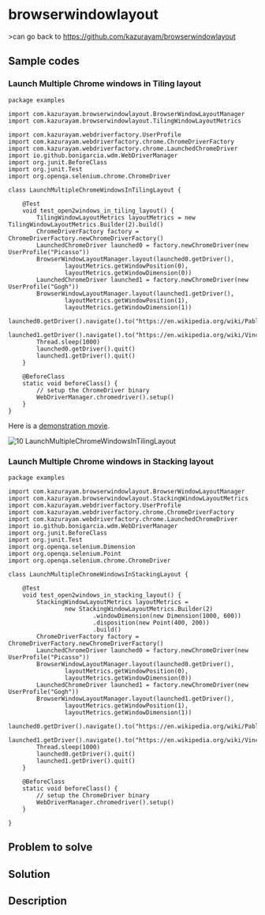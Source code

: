 # browserwindowlayout

&gt;can go back to <https://github.com/kazurayam/browserwindowlayout>

## Sample codes

### Launch Multiple Chrome windows in Tiling layout

    package examples

    import com.kazurayam.browserwindowlayout.BrowserWindowLayoutManager
    import com.kazurayam.browserwindowlayout.TilingWindowLayoutMetrics

    import com.kazurayam.webdriverfactory.UserProfile
    import com.kazurayam.webdriverfactory.chrome.ChromeDriverFactory
    import com.kazurayam.webdriverfactory.chrome.LaunchedChromeDriver
    import io.github.bonigarcia.wdm.WebDriverManager
    import org.junit.BeforeClass
    import org.junit.Test
    import org.openqa.selenium.chrome.ChromeDriver

    class LaunchMultipleChromeWindowsInTilingLayout {

        @Test
        void test_open2windows_in_tiling_layout() {
            TilingWindowLayoutMetrics layoutMetrics = new TilingWindowLayoutMetrics.Builder(2).build()
            ChromeDriverFactory factory = ChromeDriverFactory.newChromeDriverFactory()
            LaunchedChromeDriver launched0 = factory.newChromeDriver(new UserProfile("Picasso"))
            BrowserWindowLayoutManager.layout(launched0.getDriver(),
                    layoutMetrics.getWindowPosition(0),
                    layoutMetrics.getWindowDimension(0))
            LaunchedChromeDriver launched1 = factory.newChromeDriver(new UserProfile("Gogh"))
            BrowserWindowLayoutManager.layout(launched1.getDriver(),
                    layoutMetrics.getWindowPosition(1),
                    layoutMetrics.getWindowDimension(1))
            launched0.getDriver().navigate().to("https://en.wikipedia.org/wiki/Pablo_Picasso")
            launched1.getDriver().navigate().to("https://en.wikipedia.org/wiki/Vincent_van_Gogh")
            Thread.sleep(1000)
            launched0.getDriver().quit()
            launched1.getDriver().quit()
        }

        @BeforeClass
        static void beforeClass() {
            // setup the ChromeDriver binary
            WebDriverManager.chromedriver().setup()
        }
    }

Here is a [demonstration movie](https://drive.google.com/file/d/1sx57ywf4yVqNO4sCHZ8FWsBcHTz9jo9G/view?usp=sharing).

![10 LaunchMultipleChromeWindowsInTilingLayout](images/10_LaunchMultipleChromeWindowsInTilingLayout.png)

### Launch Multiple Chrome windows in Stacking layout

    package examples

    import com.kazurayam.browserwindowlayout.BrowserWindowLayoutManager
    import com.kazurayam.browserwindowlayout.StackingWindowLayoutMetrics
    import com.kazurayam.webdriverfactory.UserProfile
    import com.kazurayam.webdriverfactory.chrome.ChromeDriverFactory
    import com.kazurayam.webdriverfactory.chrome.LaunchedChromeDriver
    import io.github.bonigarcia.wdm.WebDriverManager
    import org.junit.BeforeClass
    import org.junit.Test
    import org.openqa.selenium.Dimension
    import org.openqa.selenium.Point
    import org.openqa.selenium.chrome.ChromeDriver

    class LaunchMultipleChromeWindowsInStackingLayout {

        @Test
        void test_open2windows_in_stacking_layout() {
            StackingWindowLayoutMetrics layoutMetrics =
                    new StackingWindowLayoutMetrics.Builder(2)
                            .windowDimension(new Dimension(1000, 600))
                            .disposition(new Point(400, 200))
                            .build()
            ChromeDriverFactory factory = ChromeDriverFactory.newChromeDriverFactory()
            LaunchedChromeDriver launched0 = factory.newChromeDriver(new UserProfile("Picasso"))
            BrowserWindowLayoutManager.layout(launched0.getDriver(),
                    layoutMetrics.getWindowPosition(0),
                    layoutMetrics.getWindowDimension(0))
            LaunchedChromeDriver launched1 = factory.newChromeDriver(new UserProfile("Gogh"))
            BrowserWindowLayoutManager.layout(launched1.getDriver(),
                    layoutMetrics.getWindowPosition(1),
                    layoutMetrics.getWindowDimension(1))
            launched0.getDriver().navigate().to("https://en.wikipedia.org/wiki/Pablo_Picasso")
            launched1.getDriver().navigate().to("https://en.wikipedia.org/wiki/Vincent_van_Gogh")
            Thread.sleep(1000)
            launched0.getDriver().quit()
            launched1.getDriver().quit()
        }

        @BeforeClass
        static void beforeClass() {
            // setup the ChromeDriver binary
            WebDriverManager.chromedriver().setup()
        }

    }

## Problem to solve

## Solution

## Description
